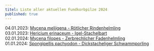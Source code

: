 ```yaml
---
titel: Liste aller aktuellen Fundkorbpilze 2024
published: true
---
```

04.01.2023: [Mycena meliigena - Rötlicher Rindenhelmling](/pilze/mycena-meliigena-rötlicher-rindenhelmling)  
03.01.2023: [Hericium erinaceum - Igel-Stachelbart](/pilze/hericium-erinaceum-igel-stachelbart)\
02.01.2024: [Mycena filopes - Zerbrechlicher Fadenhelmling](/pilze/mycena-filopes-zerbrechlicher-fadenhelmling)\
01.01.2024: [Spongipellis pachyodon - Dickstacheliger Schwammporling](/pilze/spongipellis-pachyodon-dickstacheliger-schwammporling)